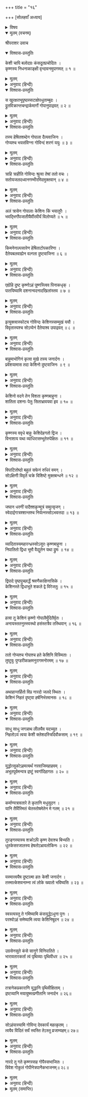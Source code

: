 +++
title = "१६"

+++
[सोलहवाँ अध्याय]



<details><summary>विषय</summary>

केशि-वध
</details>


<details open><summary>मूलम् (वचनम्)</summary>

श्रीपराशर उवाच
</details>

<details open><summary>विश्वास-प्रस्तुतिः</summary>

केशी चापि बलोदग्रः कंसदूतप्रचोदितः ।  
कृष्णस्य निधनाकाङ्क्षी वृन्दावनमुपागमत् ॥ १ ॥
</details>

<details><summary>मूलम्</summary>

केशी चापि बलोदग्रः कंसदूतप्रचोदितः ।  
कृष्णस्य निधनाकाङ्क्षी वृन्दावनमुपागमत् ॥ १ ॥
</details>

<details><summary>अनुवाद (हिन्दी)</summary>

श्रीपराशरजी बोले—हे मैत्रेय! इधर कंसके दूतद्वारा भेजा हुआ महाबली केशी भी कृष्णचन्द्रके वधकी इच्छासे [घोड़ेका रूप धारण कर] वृन्दावनमें आया ॥ १ ॥
</details>

<details open><summary>विश्वास-प्रस्तुतिः</summary>

स खुरक्षतभूपृष्ठस्सटाक्षेपधुताम्बुदः ।  
द्रुतविक्रान्तचन्द्रार्कमार्गो गोपानुपाद्रवत् ॥ २ ॥
</details>

<details><summary>मूलम्</summary>

स खुरक्षतभूपृष्ठस्सटाक्षेपधुताम्बुदः ।  
द्रुतविक्रान्तचन्द्रार्कमार्गो गोपानुपाद्रवत् ॥ २ ॥
</details>

<details><summary>अनुवाद (हिन्दी)</summary>

वह अपने खुरोंसे पृथिवीतलको खोदता, ग्रीवाके बालोंसे बादलोंको छिन्न-भिन्न करता तथा वेगसे चन्द्रमा और सूर्यके मार्गको भी पार करता गोपोंकी ओर दौड़ा ॥ २ ॥
</details>

<details open><summary>विश्वास-प्रस्तुतिः</summary>

तस्य हेषितशब्देन गोपाला दैत्यवाजिनः ।  
गोप्यश्च भयसंविग्ना गोविन्दं शरणं ययुः ॥ ३ ॥
</details>

<details><summary>मूलम्</summary>

तस्य हेषितशब्देन गोपाला दैत्यवाजिनः ।  
गोप्यश्च भयसंविग्ना गोविन्दं शरणं ययुः ॥ ३ ॥
</details>

<details><summary>अनुवाद (हिन्दी)</summary>

उस अश्वरूप दैत्यके हिनहिनानेके शब्दसे भयभीत होकर समस्त गोप और गोपियाँ श्रीगोविन्दकी शरणमें आये ॥ ३ ॥
</details>

<details open><summary>विश्वास-प्रस्तुतिः</summary>

त्राहि त्राहीति गोविन्दः श्रुत्वा तेषां ततो वचः ।  
सतोयजलदध्वानगम्भीरमिदमुक्तवान् ॥ ४ ॥
</details>

<details><summary>मूलम्</summary>

त्राहि त्राहीति गोविन्दः श्रुत्वा तेषां ततो वचः ।  
सतोयजलदध्वानगम्भीरमिदमुक्तवान् ॥ ४ ॥
</details>

<details><summary>अनुवाद (हिन्दी)</summary>

तब उनके त्राहि-त्राहि शब्दको सुनकर भगवान् कृष्णचन्द्र सजल मेघकी गर्जनाके समान गम्भीर वाणीसे बोले— ॥ ४ ॥
</details>

<details open><summary>विश्वास-प्रस्तुतिः</summary>

अलं त्रासेन गोपालाः केशिनः किं भयातुरैः ।  
भवद्भिर्गोपजातीयैर्वीरवीर्यं विलोप्यते ॥ ५ ॥
</details>

<details><summary>मूलम्</summary>

अलं त्रासेन गोपालाः केशिनः किं भयातुरैः ।  
भवद्भिर्गोपजातीयैर्वीरवीर्यं विलोप्यते ॥ ५ ॥
</details>

<details><summary>अनुवाद (हिन्दी)</summary>

‘‘हे गोपालगण! आपलोग केशी (केशधारी अश्व)-से न डरें, आप तो गोप-जातिके हैं, फिर इस प्रकार भयभीत होकर आप अपने वीरोचित पुरुषार्थका लोप क्यों करते हैं? ॥ ५ ॥
</details>

<details open><summary>विश्वास-प्रस्तुतिः</summary>

किमनेनाल्पसारेण हेषिताटोपकारिणा ।  
दैतेयबलवाह्येन वल्गता दुष्टवाजिना ॥ ६ ॥
</details>

<details><summary>मूलम्</summary>

किमनेनाल्पसारेण हेषिताटोपकारिणा ।  
दैतेयबलवाह्येन वल्गता दुष्टवाजिना ॥ ६ ॥
</details>

<details><summary>अनुवाद (हिन्दी)</summary>

यह अल्पवीर्य, हिनहिनानेसे आतंक फैलानेवाला और नाचनेवाला दुष्ट अश्व जिसपर राक्षसगण बलपूर्वक चढ़ा करते हैं, आपलोगोंका क्या बिगाड़ सकता है?’’ ॥ ६ ॥
</details>

<details open><summary>विश्वास-प्रस्तुतिः</summary>

एह्येहि दुष्ट कृष्णोऽहं पूष्णस्त्विव पिनाकधृक् ।  
पातयिष्यामि दशनान्वदनादखिलांस्तव ॥ ७ ॥
</details>

<details><summary>मूलम्</summary>

एह्येहि दुष्ट कृष्णोऽहं पूष्णस्त्विव पिनाकधृक् ।  
पातयिष्यामि दशनान्वदनादखिलांस्तव ॥ ७ ॥
</details>

<details><summary>अनुवाद (हिन्दी)</summary>

[इस प्रकार गोपोंको धैर्य बँधाकर वे केशीसे कहने लगे—] ‘‘अरे दुष्ट! इधर आ, पिनाकधारी वीरभद्रने जिस प्रकार पूषाके दाँत उखाड़े थे, उसी प्रकार मैं कृष्ण तेरे मुखसे सारे दाँत गिरा दूँगा’’ ॥ ७ ॥
</details>

<details open><summary>विश्वास-प्रस्तुतिः</summary>

इत्युक्त्वास्फोट्य गोविन्दः केशिनस्सम्मुखं ययौ ।  
विवृतास्यश्च सोऽप्येनं दैतेयाश्व उपाद्रवत् ॥ ८ ॥
</details>

<details><summary>मूलम्</summary>

इत्युक्त्वास्फोट्य गोविन्दः केशिनस्सम्मुखं ययौ ।  
विवृतास्यश्च सोऽप्येनं दैतेयाश्व उपाद्रवत् ॥ ८ ॥
</details>

<details><summary>अनुवाद (हिन्दी)</summary>

ऐसा कहकर श्रीगोविन्द उछलकर केशीके सामने आये और वह अश्वरूपधारी दैत्य भी मुँह खोलकर उनकी ओर दौड़ा ॥ ८ ॥
</details>

<details open><summary>विश्वास-प्रस्तुतिः</summary>

बाहुमाभोगिनं कृत्वा मुखे तस्य जनार्दनः ।  
प्रवेशयामास तदा केशिनो दुष्टवाजिनः ॥ ९ ॥
</details>

<details><summary>मूलम्</summary>

बाहुमाभोगिनं कृत्वा मुखे तस्य जनार्दनः ।  
प्रवेशयामास तदा केशिनो दुष्टवाजिनः ॥ ९ ॥
</details>

<details><summary>अनुवाद (हिन्दी)</summary>

तब जनार्दनने अपनी बाँह फैलाकर उस अश्वरूपधारी दुष्ट दैत्यके मुखमें डाल दी ॥ ९ ॥
</details>

<details open><summary>विश्वास-प्रस्तुतिः</summary>

केशिनो वदने तेन विशता कृष्णबाहुना ।  
शातिता दशनाः पेतुः सिताभ्रावयवा इव ॥ १० ॥
</details>

<details><summary>मूलम्</summary>

केशिनो वदने तेन विशता कृष्णबाहुना ।  
शातिता दशनाः पेतुः सिताभ्रावयवा इव ॥ १० ॥
</details>

<details><summary>अनुवाद (हिन्दी)</summary>

केशीके मुखमें घुसी हुई भगवान् कृष्णकी बाहुसे टकराकर उसके समस्त दाँत शुभ्र मेघखण्डोंके समान टूटकर बाहर गिर पड़े ॥ १० ॥
</details>

<details open><summary>विश्वास-प्रस्तुतिः</summary>

कृष्णस्य ववृधे बाहुः केशिदेहगतो द्विज ।  
विनाशाय यथा व्याधिरासम्भूतेरुपेक्षितः ॥ ११ ॥
</details>

<details><summary>मूलम्</summary>

कृष्णस्य ववृधे बाहुः केशिदेहगतो द्विज ।  
विनाशाय यथा व्याधिरासम्भूतेरुपेक्षितः ॥ ११ ॥
</details>

<details><summary>अनुवाद (हिन्दी)</summary>

हे द्विज! उत्पत्तिके समयसे ही उपेक्षा की गयी व्याधि जिस प्रकार नाश करनेके लिये बढ़ने लगती है, उसी प्रकार केशीके देहमें प्रविष्ट हुई कृष्णचन्द्रकी भुजा बढ़ने लगी ॥ ११ ॥
</details>

<details open><summary>विश्वास-प्रस्तुतिः</summary>

विपाटितोष्ठो बहुलं सफेनं रुधिरं वमन् ।  
सोऽक्षिणी विवृते चक्रे विशिष्टे मुक्तबन्धने ॥ १२ ॥
</details>

<details><summary>मूलम्</summary>

विपाटितोष्ठो बहुलं सफेनं रुधिरं वमन् ।  
सोऽक्षिणी विवृते चक्रे विशिष्टे मुक्तबन्धने ॥ १२ ॥
</details>

<details><summary>अनुवाद (हिन्दी)</summary>

अन्तमें ओठोंके फट जानेसे वह फेनसहित रुधिर वमन करने लगा और उसकी आँखें स्नायुबन्धनके ढीले हो जानेसे फूट गयीं ॥ १२ ॥
</details>

<details open><summary>विश्वास-प्रस्तुतिः</summary>

जघान धरणीं पादैश्शकृन्मूत्रं समुत्सृजन् ।  
स्वेदार्द्रगात्रश्शान्तश्च निर्यत्नस्सोऽभवत्तदा ॥ १३ ॥
</details>

<details><summary>मूलम्</summary>

जघान धरणीं पादैश्शकृन्मूत्रं समुत्सृजन् ।  
स्वेदार्द्रगात्रश्शान्तश्च निर्यत्नस्सोऽभवत्तदा ॥ १३ ॥
</details>

<details><summary>अनुवाद (हिन्दी)</summary>

तब वह मल-मूत्र छोड़ता हुआ पृथिवीपर पैर पटकने लगा, उसका शरीर पसीनेसे भरकर ठण्डा पड़ गया और वह निश्चेष्ट हो गया ॥ १३ ॥
</details>

<details open><summary>विश्वास-प्रस्तुतिः</summary>

व्यादितास्यमहारन्ध्रस्सोऽसुरः कृष्णबाहुना ।  
निपातितो द्विधा भूमौ वैद्युतेन यथा द्रुमः ॥ १४ ॥
</details>

<details><summary>मूलम्</summary>

व्यादितास्यमहारन्ध्रस्सोऽसुरः कृष्णबाहुना ।  
निपातितो द्विधा भूमौ वैद्युतेन यथा द्रुमः ॥ १४ ॥
</details>

<details><summary>अनुवाद (हिन्दी)</summary>

इस प्रकार श्रीकृष्णचन्द्रकी भुजासे जिसके मुखका विशाल रन्ध्र फैलाया गया है वह महान् असुर मरकर वज्रपातसे गिरे हुए वृक्षके समान दो खण्ड होकर पृथिवीपर गिर पड़ा ॥ १४ ॥
</details>

<details open><summary>विश्वास-प्रस्तुतिः</summary>

द्विपादे पृष्ठपुच्छार्द्धे श्रवणैकाक्षिनासिके ।  
केशिनस्ते द्विधाभूते शकले द्वे विरेजतुः ॥ १५ ॥
</details>

<details><summary>मूलम्</summary>

द्विपादे पृष्ठपुच्छार्द्धे श्रवणैकाक्षिनासिके ।  
केशिनस्ते द्विधाभूते शकले द्वे विरेजतुः ॥ १५ ॥
</details>

<details><summary>अनुवाद (हिन्दी)</summary>

केशीके शरीरके वे दोनों खण्ड दो पाँव, आधी पीठ, आधी मूँछ तथा एक-एक कान-आँख और नासिकारन्ध्रके सहित सुशोभित हुए ॥ १५ ॥
</details>

<details open><summary>विश्वास-प्रस्तुतिः</summary>

हत्वा तु केशिनं कृष्णो गोपालैर्मुदितैर्वृतः ।  
अनायस्ततनुस्स्वस्थो हसंस्तत्रैव तस्थिवान् ॥ १६ ॥
</details>

<details><summary>मूलम्</summary>

हत्वा तु केशिनं कृष्णो गोपालैर्मुदितैर्वृतः ।  
अनायस्ततनुस्स्वस्थो हसंस्तत्रैव तस्थिवान् ॥ १६ ॥
</details>

<details><summary>अनुवाद (हिन्दी)</summary>

इस प्रकार केशीको मारकर प्रसन्नचित्त ग्वालबालोंसे घिरे हुए श्रीकृष्णचन्द्र बिना श्रमके स्वस्थचित्तसे हँसते हुए वहीं खड़े रहे ॥ १६ ॥
</details>

<details open><summary>विश्वास-प्रस्तुतिः</summary>

ततो गोप्यश्च गोपाश्च हते केशिनि विस्मिताः ।  
तुष्टुवुः पुण्डरीकाक्षमनुरागमनोरमम् ॥ १७ ॥
</details>

<details><summary>मूलम्</summary>

ततो गोप्यश्च गोपाश्च हते केशिनि विस्मिताः ।  
तुष्टुवुः पुण्डरीकाक्षमनुरागमनोरमम् ॥ १७ ॥
</details>

<details><summary>अनुवाद (हिन्दी)</summary>

केशीके मारे जानेसे विस्मित हुए गोप और गोपियोंने अनुरागवश अत्यन्त मनोहर लगनेवाले कमलनयन श्रीश्यामसुन्दरकी स्तुति की ॥ १७ ॥
</details>

<details open><summary>विश्वास-प्रस्तुतिः</summary>

अथाहान्तर्हितो विप्र नारदो जलदे स्थितः ।  
केशिनं निहतं दृष्ट्वा हर्षनिर्भरमानसः ॥ १८ ॥
</details>

<details><summary>मूलम्</summary>

अथाहान्तर्हितो विप्र नारदो जलदे स्थितः ।  
केशिनं निहतं दृष्ट्वा हर्षनिर्भरमानसः ॥ १८ ॥
</details>

<details><summary>अनुवाद (हिन्दी)</summary>

हे विप्र! उसे मरा देख मेघपटलमें छिपे हुए श्रीनारदजी हर्षितचित्तसे कहने लगे— ॥ १८ ॥
</details>

<details open><summary>विश्वास-प्रस्तुतिः</summary>

साधु साधु जगन्नाथ लीलयैव यदच्युत ।  
निहतोऽयं त्वया केशी क्लेशदस्त्रिदिवौकसाम् ॥ १९ ॥
</details>

<details><summary>मूलम्</summary>

साधु साधु जगन्नाथ लीलयैव यदच्युत ।  
निहतोऽयं त्वया केशी क्लेशदस्त्रिदिवौकसाम् ॥ १९ ॥
</details>

<details><summary>अनुवाद (हिन्दी)</summary>

‘‘हे जगन्नाथ! हे अच्युत!! आप धन्य हैं, धन्य हैं । अहा! आपने देवताओंको दुःख देनेवाले इस केशीको लीलासे ही मार डाला ॥ १९ ॥
</details>

<details open><summary>विश्वास-प्रस्तुतिः</summary>

युद्धोत्सुकोऽहमत्यर्थं नरवाजिमहाहवम् ।  
अभूतपूर्वमन्यत्र द्रष्टुं स्वर्गादिहागतः ॥ २० ॥
</details>

<details><summary>मूलम्</summary>

युद्धोत्सुकोऽहमत्यर्थं नरवाजिमहाहवम् ।  
अभूतपूर्वमन्यत्र द्रष्टुं स्वर्गादिहागतः ॥ २० ॥
</details>

<details><summary>अनुवाद (हिन्दी)</summary>

मैं मनुष्य और अश्वके इस पहले और कहीं न होनेवाले युद्धको देखनेके लिये ही अत्यन्त उत्कण्ठित होकर स्वर्गसे यहाँ आया था ॥ २० ॥
</details>

<details open><summary>विश्वास-प्रस्तुतिः</summary>

कर्माण्यत्रावतारे ते कृतानि मधुसूदन ।  
यानि तैर्विस्मितं चेतस्तोषमेतेन मे गतम् ॥ २१ ॥
</details>

<details><summary>मूलम्</summary>

कर्माण्यत्रावतारे ते कृतानि मधुसूदन ।  
यानि तैर्विस्मितं चेतस्तोषमेतेन मे गतम् ॥ २१ ॥
</details>

<details><summary>अनुवाद (हिन्दी)</summary>

हे मधुसूदन! आपने अपने इस अवतारमें जो-जो कर्म किये हैं उनसे मेरा चित्त अत्यन्त विस्मित और सन्तुष्ट हो रहा है ॥ २१ ॥
</details>

<details open><summary>विश्वास-प्रस्तुतिः</summary>

तुरङ्गस्यास्य शक्रोऽपि कृष्ण देवाश्च बिभ्यति ।  
धुतकेसरजालस्य हेषतोऽभ्रावलोकिनः ॥ २२ ॥
</details>

<details><summary>मूलम्</summary>

तुरङ्गस्यास्य शक्रोऽपि कृष्ण देवाश्च बिभ्यति ।  
धुतकेसरजालस्य हेषतोऽभ्रावलोकिनः ॥ २२ ॥
</details>

<details><summary>अनुवाद (हिन्दी)</summary>

हे कृष्ण! जिस समय यह अश्व अपनी सटाओंको हिलाता और हींसता हुआ आकाशकी ओर देखता था तो इससे सम्पूर्ण देवगण और इन्द्र भी डर जाते थे ॥ २२ ॥
</details>

<details open><summary>विश्वास-प्रस्तुतिः</summary>

यस्मात्त्वयैष दुष्टात्मा हतः केशी जनार्दन ।  
तस्मात्केशवनाम्ना त्वं लोके ख्यातो भविष्यसि ॥ २३ ॥
</details>

<details><summary>मूलम्</summary>

यस्मात्त्वयैष दुष्टात्मा हतः केशी जनार्दन ।  
तस्मात्केशवनाम्ना त्वं लोके ख्यातो भविष्यसि ॥ २३ ॥
</details>

<details><summary>अनुवाद (हिन्दी)</summary>

हे जनार्दन! आपने इस दुष्टात्मा केशीको मारा है; इसलिये आप लोकमें ‘केशव’ नामसे विख्यात होंगे ॥ २३ ॥
</details>

<details open><summary>विश्वास-प्रस्तुतिः</summary>

स्वस्त्यस्तु ते गमिष्यामि कंसयुद्धेऽधुना पुनः ।  
परश्वोऽहं समेष्यामि त्वया केशिनिषूदन ॥ २४ ॥
</details>

<details><summary>मूलम्</summary>

स्वस्त्यस्तु ते गमिष्यामि कंसयुद्धेऽधुना पुनः ।  
परश्वोऽहं समेष्यामि त्वया केशिनिषूदन ॥ २४ ॥
</details>

<details><summary>अनुवाद (हिन्दी)</summary>

हे केशिनिषूदन! आपका कल्याण हो, अब मैं जाता हूँ । परसों कंसके साथ आपका युद्ध होनेके समय मैं फिर आऊँगा ॥ २४ ॥
</details>

<details open><summary>विश्वास-प्रस्तुतिः</summary>

उग्रसेनसुते कंसे सानुगे विनिपातिते ।  
भारावतारकर्ता त्वं पृथिव्याः पृथिवीधर ॥ २५ ॥
</details>

<details><summary>मूलम्</summary>

उग्रसेनसुते कंसे सानुगे विनिपातिते ।  
भारावतारकर्ता त्वं पृथिव्याः पृथिवीधर ॥ २५ ॥
</details>

<details><summary>अनुवाद (हिन्दी)</summary>

हे पृथिवीधर! अनुगामियों सहित उग्रसेनके पुत्र कंसके मारे जानेपर आप पृथिवीका भार उतार देंगे ॥ २५ ॥
</details>

<details open><summary>विश्वास-प्रस्तुतिः</summary>

तत्रानेकप्रकाराणि युद्धानि पृथिवीक्षिताम् ।  
द्रष्टव्यानि मयायुष्मत्प्रणीतानि जनार्दन ॥ २६॥
</details>

<details><summary>मूलम्</summary>

तत्रानेकप्रकाराणि युद्धानि पृथिवीक्षिताम् ।  
द्रष्टव्यानि मयायुष्मत्प्रणीतानि जनार्दन॥ २६॥
</details>

<details><summary>अनुवाद (हिन्दी)</summary>

हे जनार्दन! उस समय मैं अनेक राजाओंके साथ आप आयुष्मान् पुरुषके किये हुए अनेक प्रकारके युद्ध देखूँगा॥ २६॥
</details>

<details open><summary>विश्वास-प्रस्तुतिः</summary>

सोऽहंयास्यामि गोविन्द देवकार्यं महत्कृतम् ।  
त्वयैव विदितं सर्वं स्वस्ति तेऽस्तु व्रजाम्यहम्॥ २७॥
</details>

<details><summary>मूलम्</summary>

सोऽहंयास्यामि गोविन्द देवकार्यं महत्कृतम् ।  
त्वयैव विदितं सर्वं स्वस्ति तेऽस्तु व्रजाम्यहम्॥ २७॥
</details>

<details><summary>अनुवाद (हिन्दी)</summary>

हे गोविन्द! अब मैं जाना चाहता हूँ । आपने देवताओंका बहुत बड़ा कार्य किया है । आप सभी कुछ जानते हैं [मैं अधिक क्या कहूँ?] आपका मंगल हो, मैं जाता हूँ’’॥ २७॥
</details>

<details open><summary>विश्वास-प्रस्तुतिः</summary>

नारदे तु गते कृष्णस्सह गोपैस्सभाजितः ।  
विवेश गोकुलं गोपीनेत्रपानैकभाजनम्॥ २८॥
</details>

<details><summary>मूलम्</summary>

नारदे तु गते कृष्णस्सह गोपैस्सभाजितः ।  
विवेश गोकुलं गोपीनेत्रपानैकभाजनम्॥ २८॥
</details>

<details><summary>अनुवाद (हिन्दी)</summary>

तदनन्तर नारदजीके चले जानेपर गोपगणसे सम्मानित गोपियोंके नेत्रोंके एकमात्र दृश्य श्रीकृष्णचन्द्रने ग्वालबालोंके साथ गोकुलमें प्रवेश किया॥ २८॥
</details>

<details><summary>मूलम् (समाप्तिः)</summary>

इति श्रीविष्णुपुराणे पञ्चमेंऽशे षोडशोऽध्यायः॥ १६॥
</details>
